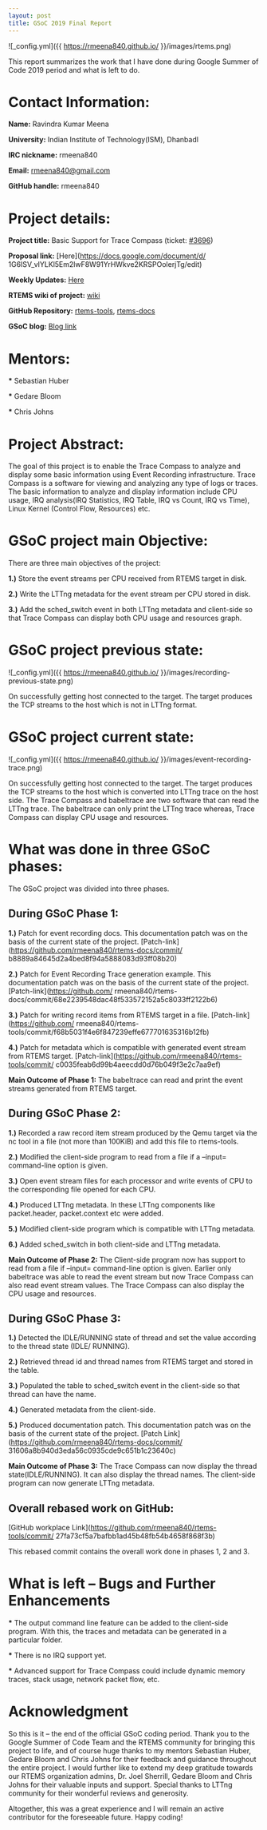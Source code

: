 ```yaml
---
layout: post
title: GSoC 2019 Final Report
---
```


![_config.yml]({{ https://rmeena840.github.io/ }}/images/rtems.png)

This report summarizes the work that I have done during Google Summer of Code 2019 period 
and what is left to do.

# Contact Information:

**Name:** Ravindra Kumar Meena

**University:** Indian Institute of Technology(ISM), Dhanbadl

**IRC nickname:** rmeena840

**Email:** rmeena840@gmail.com

**GitHub handle:** rmeena840

# Project details:

**Project title:** Basic Support for Trace Compass (ticket: [#3696](https://devel.rtems.org/ticket/3696))

**Proposal link:** [Here](https://docs.google.com/document/d/
1G6ISV_vIYLKl5Em2lwF8W91YrHWkve2KRSPOolerjTg/edit)

**Weekly Updates:** [Here](https://devel.rtems.org/wiki/GSoC/2019#RavindraKumarMeena)

**RTEMS wiki of project:** [wiki](https://devel.rtems.org/wiki/GSoC/2019/Basic_Support_for_Trace_Compass)

**GitHub Repository:** [rtems-tools](https://github.com/rmeena840/rtems-tools/tree/ravindra-rtems), 
[rtems-docs](https://github.com/rmeena840/rtems-docs/tree/ravindra-rtems)

**GSoC blog:** [Blog link](https://rmeena840.github.io/)

# Mentors:

**\*** Sebastian Huber

**\*** Gedare Bloom

**\*** Chris Johns

# Project Abstract:

The goal of this project is to enable the Trace Compass to analyze and display some basic 
information using Event Recording infrastructure. Trace Compass is a software for viewing and 
analyzing any type of logs or traces. The basic information to analyze and display information 
include CPU usage, IRQ analysis(IRQ Statistics, IRQ Table, IRQ vs Count, IRQ vs Time), Linux Kernel
(Control Flow, Resources) etc.

# GSoC project main Objective:

There are three main objectives of the project:

**1.)** Store the event streams per CPU received from RTEMS target in disk.

**2.)** Write the LTTng metadata for the event stream per CPU stored in disk.

**3.)** Add the sched_switch event in both LTTng metadata and client-side so that
Trace Compass can display both CPU usage and resources graph.

# GSoC project previous state:

![_config.yml]({{ https://rmeena840.github.io/ }}/images/recording-previous-state.png)

On successfully getting host connected to the target. The target produces the TCP streams to the 
host which is not in LTTng format.

# GSoC project current state:

![_config.yml]({{ https://rmeena840.github.io/ }}/images/event-recording-trace.png)

On successfully getting host connected to the target. The target produces the TCP streams to the 
host which is converted into LTTng trace on the host side. The Trace Compass and babeltrace are two 
software that can read the LTTng trace. The babeltrace can only print the LTTng trace whereas, 
Trace Compass can display CPU usage and resources.

# What was done in three GSoC phases:

The GSoC project was divided into three phases. 

## During GSoC Phase 1:

**1.)** Patch for event recording docs. This documentation patch was on the basis of the current state of the project. [Patch-link](https://github.com/rmeena840/rtems-docs/commit/
b8889a84645d2a4bed8f94a5888083d93ff08b20)

**2.)** Patch for Event Recording Trace generation example. This documentation patch was on the basis of the current state of the project. [Patch-link](https://github.com/
rmeena840/rtems-docs/commit/68e2239548dac48f533572152a5c8033ff2122b6)

**3.)** Patch for writing record items from RTEMS target in a file. [Patch-link](https://github.com/
rmeena840/rtems-tools/commit/f68b5031f4e6f847239effe677701635316b12fb)

**4.)** Patch for metadata which is compatible with generated event stream from RTEMS target.
[Patch-link](https://github.com/rmeena840/rtems-tools/commit/
c0035feab6d99b4aeecdd0d76b049f3e2c7aa9ef)

**Main Outcome of Phase 1:** The babeltrace can read and print the event streams generated 
from RTEMS target.

## During GSoC Phase 2:

**1.)** Recorded a raw record item stream produced by the Qemu target via the nc tool in a file 
(not more than 100KiB) and add this file to rtems-tools.

**2.)** Modified the client-side program to read from a file if a –input= command-line option is 
given.

**3.)** Open event stream files for each processor and write events of CPU to the corresponding 
file opened for each CPU.

**4.)** Produced LTTng metadata. In these LTTng components like packet.header, packet.context etc 
were added. 

**5.)** Modified client-side program which is compatible with LTTng metadata.

**6.)** Added sched_switch in both client-side and LTTng metadata.

**Main Outcome of Phase 2:** The Client-side program now has support to read from a file if –input= 
command-line option is given. Earlier only babeltrace was able to read the event stream but now 
Trace Compass can also read event stream values. The Trace Compass can also display the CPU usage 
and resources.

## During GSoC Phase 3:

**1.)** Detected the IDLE/RUNNING state of thread and set the value according to the thread state
(IDLE/ RUNNING).

**2.)** Retrieved thread id and thread names from RTEMS target and stored in the table. 

**3.)** Populated the table to sched_switch event in the client-side so that thread can have the 
name.

**4.)** Generated metadata from the client-side.

**5.)** Produced documentation patch. This documentation patch was on the basis of the current 
state of the project. [Patch Link](https://github.com/rmeena840/rtems-docs/commit/
31606a8b940d3eda56c0935cde9c651b1c23640c)

**Main Outcome of Phase 3:** The Trace Compass can now display the thread state(IDLE/RUNNING). It 
can also display the thread names. The client-side program can now generate LTTng metadata.

## Overall rebased work on GitHub:

[GitHub workplace Link](https://github.com/rmeena840/rtems-tools/commit/
27fa73cf5a7bafbb1ad45b48fb54b4658f868f3b)

This rebased commit contains the overall work done in phases 1, 2 and 3.

# What is left – Bugs and Further Enhancements

**\*** The output command line feature can be added to the client-side program. With this, the 
traces and metadata can be generated in a particular folder.

**\*** There is no IRQ support yet.

**\*** Advanced support for Trace Compass could include dynamic memory traces, stack usage, network 
packet flow, etc.

# Acknowledgment

So this is it – the end of the official GSoC coding period. Thank you to the Google Summer of Code 
Team and the RTEMS community for bringing this project to life, and of course huge thanks to my 
mentors Sebastian Huber, Gedare Bloom and Chris Johns for their feedback and guidance throughout 
the entire project.  I would further like to extend my deep gratitude towards our RTEMS 
organization admins, Dr. Joel Sherrill, Gedare Bloom and Chris Johns for their valuable inputs 
and support.  Special thanks to LTTng community for their wonderful reviews and generosity.

Altogether, this was a great experience and I will remain an active contributor for the foreseeable 
future. Happy coding!
